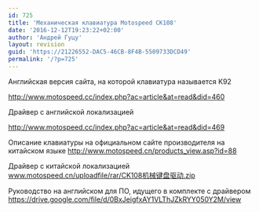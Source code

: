 ```yaml
---
id: 725
title: 'Механическая клавиатура Motospeed CK108'
date: '2016-12-12T19:23:22+02:00'
author: 'Андрей Гуцу'
layout: revision
guid: 'https://21226552-DAC5-46CB-8F4B-5509733DCD49'
permalink: '/?p=725'
---
```




Английская версия сайта, на которой клавиатура называется K92 

http://www.motospeed.cc/index.php?ac=article&at=read&did=460

Драйвер с английской локализацией 

http://www.motospeed.cc/index.php?ac=article&at=read&did=469

Описание клавиатуры на официальном сайте производителя на китайском языке http://www.motospeed.cn/products_view.asp?id=88

Драйвер с китайской локализацией www.motospeed.cn/uploadfile/rar/CK108机械键盘驱动.zip

Руководство на английском для ПО, идущего в комплекте с драйвером https://drive.google.com/file/d/0BxJeigfxAY1VLThJZkRYY050Y2M/view

